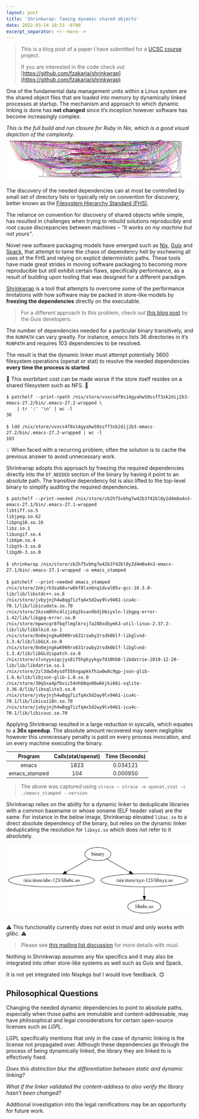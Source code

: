 ```yaml
---
layout: post
title: 'Shrinkwrap: Taming dynamic shared objects'
date: 2022-03-14 18:53 -0700
excerpt_separator: <!--more-->
---
```

> This is a blog post of a paper I have submitted for a [UCSC course](https://catalog.ucsc.edu/en/Current/General-Catalog/Courses/CSE-Computer-Science-and-Engineering/Graduate/CSE-215) project.
>
> If you are interested in the code check out [https://github.com/fzakaria/shrinkwrap](https://github.com/fzakaria/shrinkwrap)

One of the fundamental data management units within a Linux system are the shared object files that are loaded into memory by dynamically linked
processes at startup. The mechanism and approach to which dynamic linking is done has **not changed** since it’s inception however software has become
increasingly complex. 

<!--more-->

*This is the full build and run closure for Ruby in Nix, which is a good visual depiction of the complexity.*
![Ruby closure](/assets/images/ruby_full_closure.png)

The discovery of the needed dependencies can at most be controlled by small set of directory lists or typically rely on convention for discovery, better known as the [Filesystem Hierarchy Standard (FHS)](https://en.wikipedia.org/wiki/Filesystem_Hierarchy_Standard).

The reliance on convention for discovery of shared objects while simple, has resulted in challenges when trying to rebuild solutions reproducibly and
root cause discrepancies between machines – *"It works on my machine but not yours"*.

Novel new software packaging models have emerged such as [Nix](https://nixos.org/), [Guix](https://guix.gnu.org/) and [Spack](https://spack.io/), that attempt to tame the chaos of dependency hell by eschewing all uses of the FHS and relying on explicit deterministic paths. These tools have made great strides in moving software packaging to becoming more reproducible but still exhibit certain flaws, specifically
performance, as a result of building upon tooling that was designed for a different paradigm.

[Shrinkwrap](https://github.com/fzakaria/shrinkwrap) is a tool that attempts to overcome some of the performance limitations with how software may be packed in store-like models by **freezing the dependencies** directly on the executable.

> For a different approach to this problem, check out [this blog post](https://guix.gnu.org/blog/2021/taming-the-stat-storm-with-a-loader-cache/) by the Guix developers.

The number of dependencies needed for a particular binary transitively, and the `RUNPATH` can vary greatly. For instance, *emacs* lists 36 directories in it’s `RUNPATH` and requires 103 dependencies to be resolved.

The result is that the dynamic linker must attempt potentially 3600 filesystem operations (openat or stat) to resolve the needed dependencies **every time the process is started**.

🐌 This exorbitant cost can be made worse if the store itself resides on a shared filesystem such as NFS. 🐌

```console
$ patchelf --print-rpath /nix/store/vvxcs4f8x14gyahw50ssff3sk2dij2b3-emacs-27.2/bin/.emacs-27.2-wrapped \
    | tr ':' '\n' | wc -l
36

$ ldd /nix/store/vvxcs4f8x14gyahw50ssff3sk2dij2b3-emacs-27.2/bin/.emacs-27.2-wrapped | wc -l
103
```

💡 When faced with a recurring problem, often the solution is to cache the previous answer to avoid unnecessary work.

Shrinkwrap adopts this approach by freezing the required dependencies directly into the `DT_NEEDED` section of the binary by having it point to an absolute path. The
transitive dependency list is also lifted to the top-level binary to simplify auditing the required dependencies.

```console
$ patchelf --print-needed /nix/store/zb2h75vbhg7w42b3f42bl0y2d4m0a4n3-emacs-27.1/bin/.emacs-27.1-wrapped
libtiff.so.5
libjpeg.so.62
libpng16.so.16
libz.so.1
libungif.so.4
libXpm.so.4
libgtk-3.so.0
libgdk-3.so.0

$ shrinkwrap /nix/store/zb2h75vbhg7w42b3f42bl0y2d4m0a4n3-emacs-27.1/bin/.emacs-27.1-wrapped -o emacs_stamped

$ patchelf --print-needed emacs_stamped
/nix/store/2nkjrh3za68vrw6kf8lxn6nq1dval05v-gcc-10.3.0-lib/lib/libstdc++.so.6
/nix/store/jvbyjnjh4w8qg7izfq4x5d2wy9lv9461-icu4c-70.1/lib/libicudata.so.70
/nix/store/2kzsm8hhc4lzji6g1ksav9bdjbbiyxln-libgpg-error-1.42/lib/libgpg-error.so.0
/nix/store/mpwncqr8fbqflmglkrxj7a288xdbymk3-util-linux-2.37.2-lib/lib/libblkid.so.1
/nix/store/8n6mjngkw6909rx631rzwby2rsdk0blf-libglvnd-1.3.4/lib/libGLX.so.0
/nix/store/8n6mjngkw6909rx631rzwby2rsdk0blf-libglvnd-1.3.4/lib/libGLdispatch.so.0
/nix/store/xlvnyyviqcjys8if5hgkyykgv7d10hb8-libdatrie-2019-12-20-lib/lib/libdatrie.so.1
/nix/store/2zl3dw54ysdf55hngapkkfhiw0w8c9gp-json-glib-1.6.6/lib/libjson-glib-1.0.so.0
/nix/store/30q5xa4pfbvic54nh68qn86w6kjki66i-sqlite-3.36.0/lib/libsqlite3.so.0
/nix/store/jvbyjnjh4w8qg7izfq4x5d2wy9lv9461-icu4c-70.1/lib/libicui18n.so.70
/nix/store/jvbyjnjh4w8qg7izfq4x5d2wy9lv9461-icu4c-70.1/lib/libicuuc.so.70
```

Applying Shrinkwrap resulted in a large reduction in syscalls, which equates to a **36x speedup**. The absolute amount
recovered may seem negligible however this unnecessary penalty is paid on every process invocation, and on every machine executing the binary.

| Program      | Calls(stat/openat)     | Time (Seconds) |
| :---:           | :---:               | :---:          |
| emacs           | 1823                |   0.034121     |
| emacs_stamped   | 104                 |   0.000950     |

> The above was captured using `strace – strace -e openat,stat -c ./emacs_stamped --version`

Shrinkwrap relies on the ability for a dynamic linker to deduplicate libraries with a common basename or whose soname (ELF header value) are the same. For instance in the below image, Shrinkwrap elevated `libac.so` to a direct absolute dependency of the binary, but relies on the dynamic linker deduplicating the resolution for `libxyz.so` which does not refer to it absolutely.

![glibc dedupe](/assets/images/glibc_dedupe.png)

⚠️ This functionality currently does not exist in *musl* and only works with *glibc*. ⚠️

> Please see [this mailing list discussion](https://www.openwall.com/lists/musl/2021/12/21/1) for more details with *musl*.

Nothing in Shrinkwrap assumes any Nix specifics and it may also be integrated into other store-like systems as well such as Guix and Spack.

It is not yet integrated into Nixpkgs but I would love feedback. 😊

## Philosophical Questions

Changing the needed dynamic dependencies to point to absolute paths, especially when those paths are immutable and content-addressable, may
have philosophical and legal considerations for certain open-source licenses such as *LGPL*.

LGPL specifically mentions that only in the case of dynamic linking is the license not propagated over. Although these dependencies go through the process of being dynamically linked, the library they are linked
to is effectively fixed.

*Does this distinction blur the differentiation between static and dynamic linking?*

*What if the linker validated the content-address to also verify the library hasn’t been changed?*

Additional investigation into the legal ramifications may be an opportunity for future work.
